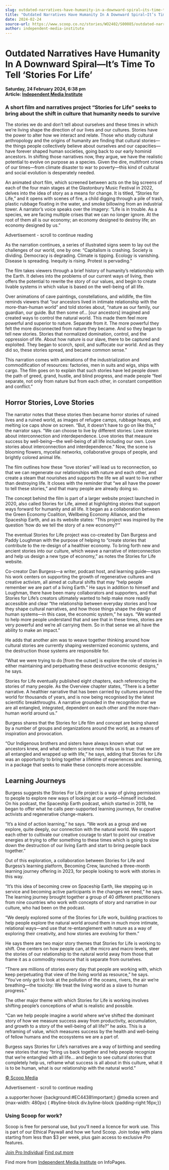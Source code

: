 ```yaml
---
slug: outdated-narratives-have-humanity-in-a-downward-spiral—its-time-to-tell-stories-for-life
title: "Outdated Narratives Have Humanity In A Downward Spiral—It’s Time To Tell ‘Stories For Life’"
date: 2024-02-24
source-url: https://www.scoop.co.nz/stories/WO2402/S00085/outdated-narratives-have-humanity-in-a-downward-spiral-its-time-to-tell-stories-for-life.htm
author: independent-media-institute
---
```

Outdated Narratives Have Humanity In A Downward Spiral—It’s Time To Tell ‘Stories For Life’
===========================================================================================

**Saturday, 24 February 2024, 6:38 pm**  
**Article: [Independent Media Institute](https://info.scoop.co.nz/Independent_Media_Institute)**

### A short film and narratives project “Stories for Life” seeks to bring about the shift in culture that humanity needs to survive

The stories we do and don’t tell about ourselves and these times in which we’re living shape the direction of our lives and our cultures. Stories have the power to alter how we interact and relate. Those who study cultural anthropology and the origins of humanity are finding that cultural stories—the things people collectively believe about ourselves and our capacities—have forever shaped human societies, going back to our early hominid ancestors. In shifting those narratives now, they argue, we have the realistic potential to evolve on purpose as a species. Given the dire, multifront crises of our times—from climate disaster to war to poverty—this kind of cultural and social evolution is desperately needed.

An animated short film, which screened between acts on the big screens of each of the four main stages at the Glastonbury Music Festival in 2022, delves into the idea of story as a means for change. It is titled, “Stories for Life,” and it opens with scenes of fire, a child digging through a pile of trash, plastic rubbage floating in the water, and smoke billowing from an industrial tower. A narrator’s voice speaks over the imagery: “Life is in trouble. As a species, we are facing multiple crises that we can no longer ignore. At the root of them all is our economy; an economy designed to destroy life; an economy designed by us.”

Advertisement - scroll to continue reading





As the narration continues, a series of illustrated signs seem to lay out the challenges of our world, one by one: “Capitalism is crashing. Society is dividing. Democracy is degrading. Climate is tipping. Ecology is vanishing. Disease is spreading. Inequity is rising. Protest is pervading.”

The film takes viewers through a brief history of humanity’s relationship with the Earth. It delves into the problems of our current ways of living, then offers the potential to rewrite the story of our values, and begin to create livable systems in which value is based on the well-being of all life.

Over animations of cave paintings, constellations, and wildlife, the film reminds viewers that “our ancestors lived in intimate relationship with the more-than-human world” and told stories about, “nature as our family, our guardian, our guide. But then some of… \[our ancestors\] imagined and created ways to control the natural world. This made them feel more powerful and superior to nature. Separate from it. The more powerful they felt the more disconnected from nature they became. And so they began to tell new stories. Stories that normalized domination, control, and the oppression of life. About how nature is our slave, there to be captured and exploited. They began to scorch, spoil, and suffocate our world. And as they did so, these stories spread, and became common sense.”

This narration comes with animations of the industrialization and commodification of resources: factories, men in suits and wigs, ships with cargo. The film goes on to explain that such stories have led people down the path of greed, grand, hustle, and blind progress, and made people “feel separate, not only from nature but from each other, in constant competition and conflict.”

Horror Stories, Love Stories
----------------------------

The narrator notes that these stories then became horror stories of ruined lives and a ruined world, as images of refugee camps, rubbage heaps, and melting ice caps show on screen. “But, it doesn’t have to go on like this,” the narrator says. “We can choose to live by different stories: Love stories about interconnection and interdependence. Love stories that measure success by well-being—the well-being of all life including our own. Love stories about interconnection and interdependence.” Now, the scene is blooming flowers, mycelial networks, collaborative groups of people, and brightly colored animal life.

The film outlines how these “love stories” will lead us to reconnection, so that we can regenerate our relationships with nature and each other, and create a steam that nourishes and supports the life we all want to live rather than destroying life. It closes with the reminder that “we all have the power to tell these stories,” and that many people are already doing so.

The concept behind the film is part of a larger website project launched in 2020, also called Stories for Life, aimed at highlighting stories that support ways forward for humanity and all life. It began as a collaboration between the Green Economy Coalition, Wellbeing Economy Alliance, and the Spaceship Earth, and as its website states: “This project was inspired by the question ‘how do we tell the story of a new economy?’”

The eventual Stories for Life project was co-created by Dan Burgess and Paddy Loughman with the purpose of helping to “create stories that contribute to the re-design of a healthier economy. To bring forth new and ancient stories into our culture, which weave a narrative of interconnection and help us design a new type of economy,” as notes the Stories for Life website.

Co-creator Dan Burgess—a writer, podcast host, and learning guide—says his work centers on supporting the growth of regenerative cultures and creative activism, all aimed at cultural shifts that may “help people remember we are part of a living Earth.” He says in addition to himself and Loughman, there have been many collaborators and supporters, and that Stories for Life’s creators ultimately wanted to help make more readily accessible and clear “the relationship between everyday stories and how they shape cultural narratives, and how those things shape the design of human systems—in this case, the economic system,” he says. “We wanted to help more people understand that and see that in these times, stories are very powerful and we’re all carrying them. So in that sense we all have the ability to make an impact.”

He adds that another aim was to weave together thinking around how cultural stories are currently shaping westernized economic systems, and the destruction those systems are responsible for.

“What we were trying to do \[from the outset\] is explore the role of stories in either maintaining and perpetuating these destructive economic designs,” he says.

Stories for Life eventually published eight chapters, each referencing the stories of many people. As the Overview chapter states, “There is a better narrative. A healthier narrative that has been carried by cultures around the world for thousands of years, and is now being recognised by the latest scientific breakthroughs. A narrative grounded in the recognition that we are all entangled, integrated, dependent on each other and the more-than-human world around us.”

Burgess shares that the Stories for Life film and concept are being shared by a number of groups and organizations around the world, as a means of inspiration and provocation.

“Our Indigenous brothers and sisters have always known what our ancestors knew, and what modern science now tells us is true: that we are all entangled and wrapped up with life,” he says, adding that Stories for Life was an opportunity to bring together a lifetime of experiences and learning, in a package that seeks to make these concepts more accessible.

Learning Journeys
-----------------

Burgess suggests the Stories For Life project is a way of giving permission to people to explore new ways of looking at our world—himself included. On his podcast, the Spaceship Earth podcast, which started in 2018, he began to offer what he calls peer-supported learning journeys, for creative activists and regenerative change-makers.

“It’s a kind of action learning,” he says. “We work as a group and we explore, quite deeply, our connection with the natural world. We support each other to cultivate our creative courage to start to point our creative energies at trying to offer something to these times which is going to slow down the destruction of our living Earth and start to bring people back together.”

Out of this exploration, a collaboration between Stories for Life and Burgess’s learning platform, Becoming Crew, launched a three-month learning journey offering in 2023, for people looking to work with stories in this way.

“It’s this idea of becoming crew on Spaceship Earth, like stepping up in service and becoming active participants in the changes we need,” he says. The learning journey brought together a group of 40 different practitioners from nine countries who work with concepts of story and narrative in our culture, who had been on the podcast.

“We deeply explored some of the Stories for Life work, building practices to help people explore the natural world around them in much more intimate, relational ways—and use that re-entanglement with nature as a way of exploring their creativity, and how stories are evolving for them.”

He says there are two major story themes that Stories for Life is working to shift. One centers on how people can, at the micro and macro levels, steer the stories of our relationship to the natural world away from those that frame it as a commodity resource that is separate from ourselves.

“There are millions of stories every day that people are working with, which keep perpetuating that view of the living world as resource,” he says. “You’ve only got to look at the pollution of the oceans, rivers, the air we’re breathing—the toxicity: We treat the living world as a slave to human progress.”

The other major theme with which Stories for Life is working involves shifting people’s conceptions of what is realistic and possible.

“Can we help people imagine a world where we’ve shifted the dominant story of how we measure success away from productivity, accumulation, and growth to a story of the well-being of all life?” he asks. This is a reframing of value, which measures success by the health and well-being of fellow humans and the ecosystems we are a part of.

Burgess says Stories for Life’s narratives are a way of birthing and seeding new stories that may “bring us back together and help people recognize that we’re entangled with all life… and begin to see cultural stories that completely help us, reframe what success is all about in this culture, what it is to be human, what is our relationship with the natural world.”

[© Scoop Media](http://www.scoop.co.nz/about/terms.html)  

Advertisement - scroll to continue reading



a.supporter:hover {background:#EC4438!important;} @media screen and (max-width: 480px) { #byline-block div.byline-block {padding-right:16px;}}

### Using Scoop for work?

Scoop is free for personal use, but you’ll need a licence for work use. This is part of our Ethical Paywall and how we fund Scoop. Join today with plans starting from less than $3 per week, plus gain access to exclusive _Pro_ features.  
  
[Join Pro Individual](https://pro.scoop.co.nz/Individual/?from=ProIn24) [Find out more](https://pro.scoop.co.nz/using-scoop-for-work/?from=ProIn24)

Find more from [Independent Media Institute](https://info.scoop.co.nz/Independent_Media_Institute) on InfoPages.